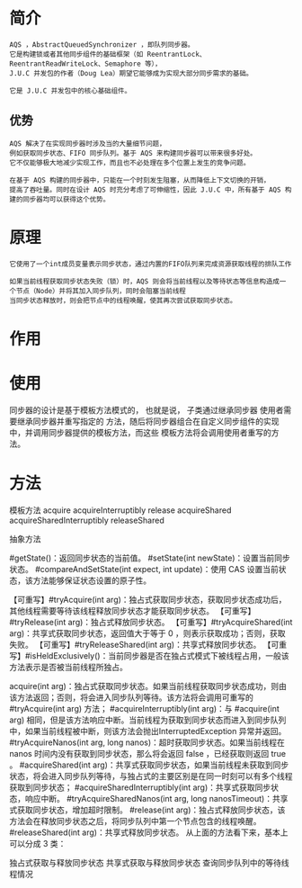


# 简介


	AQS ，AbstractQueuedSynchronizer ，即队列同步器。
	它是构建锁或者其他同步组件的基础框架（如 ReentrantLock、ReentrantReadWriteLock、Semaphore 等），
	J.U.C 并发包的作者（Doug Lea）期望它能够成为实现大部分同步需求的基础。

	它是 J.U.C 并发包中的核心基础组件。


## 优势

	AQS 解决了在实现同步器时涉及当的大量细节问题，
	例如获取同步状态、FIFO 同步队列。基于 AQS 来构建同步器可以带来很多好处。
	它不仅能够极大地减少实现工作，而且也不必处理在多个位置上发生的竞争问题。

	在基于 AQS 构建的同步器中，只能在一个时刻发生阻塞，从而降低上下文切换的开销，
	提高了吞吐量。同时在设计 AQS 时充分考虑了可伸缩性，因此 J.U.C 中，所有基于 AQS 构建的同步器均可以获得这个优势。



# 原理

	它使用了一个int成员变量表示同步状态，通过内置的FIFO队列来完成资源获取线程的排队工作

	如果当前线程获取同步状态失败（锁）时，AQS 则会将当前线程以及等待状态等信息构造成一个节点（Node）并将其加入同步队列，同时会阻塞当前线程
	当同步状态释放时，则会把节点中的线程唤醒，使其再次尝试获取同步状态。

# 作用


# 使用


同步器的设计是基于模板方法模式的，
也就是说，
子类通过继承同步器
使用者需要继承同步器并重写指定的
方法，随后将同步器组合在自定义同步组件的实现中，并调用同步器提供的模板方法，而这些
模板方法将会调用使用者重写的方法。





# 方法


模板方法
acquire
acquireInterruptibly
release
acquireShared
acquireSharedInterruptibly
releaseShared

抽象方法

#getState()：返回同步状态的当前值。
#setState(int newState)：设置当前同步状态。
#compareAndSetState(int expect, int update)：使用 CAS 设置当前状态，该方法能够保证状态设置的原子性。



【可重写】#tryAcquire(int arg)：独占式获取同步状态，获取同步状态成功后，其他线程需要等待该线程释放同步状态才能获取同步状态。
【可重写】#tryRelease(int arg)：独占式释放同步状态。
【可重写】#tryAcquireShared(int arg)：共享式获取同步状态，返回值大于等于 0 ，则表示获取成功；否则，获取失败。
【可重写】#tryReleaseShared(int arg)：共享式释放同步状态。
【可重写】#isHeldExclusively()：当前同步器是否在独占式模式下被线程占用，一般该方法表示是否被当前线程所独占。

acquire(int arg)：独占式获取同步状态。如果当前线程获取同步状态成功，则由该方法返回；否则，将会进入同步队列等待。该方法将会调用可重写的 #tryAcquire(int arg) 方法；
#acquireInterruptibly(int arg)：与 #acquire(int arg) 相同，但是该方法响应中断。当前线程为获取到同步状态而进入到同步队列中，如果当前线程被中断，则该方法会抛出InterruptedException 异常并返回。
#tryAcquireNanos(int arg, long nanos)：超时获取同步状态。如果当前线程在 nanos 时间内没有获取到同步状态，那么将会返回 false ，已经获取则返回 true 。
#acquireShared(int arg)：共享式获取同步状态，如果当前线程未获取到同步状态，将会进入同步队列等待，与独占式的主要区别是在同一时刻可以有多个线程获取到同步状态；
#acquireSharedInterruptibly(int arg)：共享式获取同步状态，响应中断。
#tryAcquireSharedNanos(int arg, long nanosTimeout)：共享式获取同步状态，增加超时限制。
#release(int arg)：独占式释放同步状态，该方法会在释放同步状态之后，将同步队列中第一个节点包含的线程唤醒。
#releaseShared(int arg)：共享式释放同步状态。
从上面的方法看下来，基本上可以分成 3 类：

独占式获取与释放同步状态
共享式获取与释放同步状态
查询同步队列中的等待线程情况












